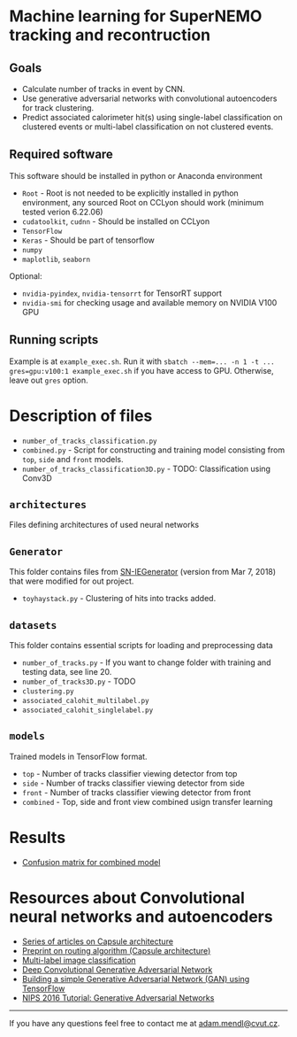 # Machine learning for SuperNEMO tracking and recontruction
## Goals
 * Calculate number of tracks in event by CNN.
 * Use generative adversarial networks with convolutional autoencoders for track clustering.
 * Predict associated calorimeter hit(s) using single-label classification on clustered events or multi-label classification on not clustered events.
## Required software
This software should be installed in python or Anaconda environment
 * `Root` - Root is not needed to be explicitly installed in python environment, any sourced Root on CCLyon should work (minimum tested verion 6.22.06)
 * `cudatoolkit`, `cudnn` - Should be installed on CCLyon 
 * `TensorFlow`
 * `Keras` - Should be part of tensorflow
 * `numpy`
 * `maplotlib`, `seaborn`

Optional:
 * `nvidia-pyindex`, `nvidia-tensorrt` for TensorRT support
 * `nvidia-smi` for checking usage and available memory on NVIDIA V100 GPU
## Running scripts
Example is at `example_exec.sh`. Run it with `sbatch --mem=... -n 1 -t ... gres=gpu:v100:1 example_exec.sh` if you have access to GPU. Otherwise, leave out `gres` option.

# Description of files
 * `number_of_tracks_classification.py`
 * `combined.py` - Script for constructing and training model consisting from `top`, `side` and `front` models.
 * `number_of_tracks_classification3D.py` - TODO: Classification using Conv3D
## `architectures`
 Files defining architectures of used neural networks
## `Generator`
This folder contains files from [SN-IEGenerator](https://github.com/SuperNEMO-DBD/SN-IEgenerator) (version from Mar 7, 2018) that were modified for out project. 
 * `toyhaystack.py` - Clustering of hits into tracks added.
## `datasets`
This folder contains essential scripts for loading and preprocessing data
 * `number_of_tracks.py` - If you want to change folder with training and testing data, see line 20.
 * `number_of_tracks3D.py` - TODO
 * `clustering.py`
 * `associated_calohit_multilabel.py`
 * `associated_calohit_singlelabel.py`
## `models`
Trained models in TensorFlow format.
 * `top` - Number of tracks classifier viewing detector from top
 * `side` - Number of tracks classifier viewing detector from side
 * `front` - Number of tracks classifier viewing detector from front
 * `combined` - Top, side and front view combined usign transfer learning
# Results
* [Confusion matrix for combined model](./ImagesAndDocuments/combined.pdf)

# Resources about Convolutional neural networks and autoencoders
 * [Series of articles on Capsule architecture](https://pechyonkin.me/capsules-1/)
 * [Preprint on routing algorithm (Capsule architecture)](https://arxiv.org/abs/1710.09829)
 * [Multi-label image classification](https://towardsdatascience.com/multi-label-image-classification-with-neural-network-keras-ddc1ab1afede)
 * [Deep Convolutional Generative Adversarial Network](https://www.tensorflow.org/tutorials/generative/dcgan)
 * [Building a simple Generative Adversarial Network (GAN) using TensorFlow](https://blog.paperspace.com/implementing-gans-in-tensorflow/)
 * [NIPS 2016 Tutorial: Generative Adversarial Networks](https://arxiv.org/pdf/1701.00160.pdf)



---
If you have any questions feel free to contact me at [adam.mendl@cvut.cz](mailto:adam.mendl@cvut.cz).
